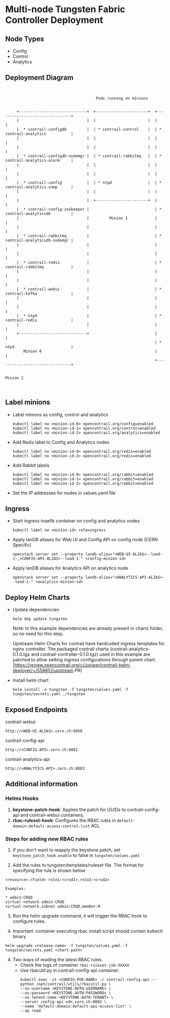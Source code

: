 # Multi-node Tungsten Fabric Controller Deployment

## Node Types
- Config
- Control
- Analytics

## Deployment Diagram
```


                                        Pods running on minions


     +------------------------------+  +-----------------------+  +--------------------------------+
     |                              |  |                       |  |                                |
     |  * contrail-configdb         |  | * contrail-control    |  | * contrail-analytics           |
     |                              |  |                       |  |                                |
     |                              |  |                       |  |                                |
     |  * contrail-configdb-nodemgr |  | * contrail-rabbitmq   |  | * contrail-analytics-alarm     |
     |                              |  |                       |  |                                |
     |                              |  |                       |  |                                |
     |  * contrail-config           |  | * ntpd                |  | * contrail-analytics-snmp      |
     |                              |  |                       |  |                                |
     |                              |  +-----------------------+  |                                |
     |  * contrail-config-zookeeper |                             | * contrail-analyticsdb         |
     |                              |         Minion 1            |                                |
     |                              |                             |                                |
     |  * contrail-rabbitmq         |                             | * contrail-analyticsdb-nodemgr |
     |                              |                             |                                |
     |                              |                             |                                |
     |  * contrail-redis            |                             | * contrail-rabbitmq            |
     |                              |                             |                                |
     |                              |                             |                                |
     |  * contrail-webui            |                             | * contrail-kafka               |
     |                              |                             |                                |
     |                              |                             |                                |
     |  * ntpd                      |                             | * contrail-redis               |
     |                              |                             |                                |
     +------------------------------+                             |                                |
                                                                  | * ntpd                         |
        Minion 0                                                  |                                |
                                                                  +--------------------------------+

                                                                             Minion 2



```
## Label minions
- Label minions as config, control and analytics
  ```
  kubectl label no <minion-id-0> opencontrail.org/config=enabled
  kubectl label no <minion-id-1> opencontrail.org/control=enabled
  kubectl label no <minion-id-2> opencontrail.org/analytics=enabled
  ```

- Add Redis label to Config and Analytics nodes
  ```
  kubectl label no <minion-id-0> opencontrail.org/redis=enabled
  kubectl label no <minion-id-2> opencontrail.org/redis=enabled
  ```

- Add Rabbit labels
  ```
  kubectl label no <minion-id-0> opencontrail.org/rabbit=enabled
  kubectl label no <minion-id-1> opencontrail.org/rabbit=enabled
  kubectl label no <minion-id-2> opencontrail.org/rabbit=enabled
  ```

- Set the IP addresses for nodes in values.yaml file


## Ingress
- Start ingress-traefik container on config and analytics nodes
  ```
  kubectl label no <minion-id> role=ingress
  ```
  
- Apply lanDB aliases for Web UI and Config API on config node (CERN Specific)
  ```
  openstack server set --property landb-alias="<WEB-UI-ALIAS>--load-1-,<CONFIG-API-ALIAS>--load-1-" <config-minion-id>
  ```
  
- Apply lanDB aliases for Analytics API on analytics node
  ```
  openstack server set --property landb-alias="<ANALYTICS-API-ALIAS>--load-1-" <analytics-minion-id>
  ```

## Deploy Helm Charts

- Update dependencies 
  ```
  helm dep update tungsten
  ```
  Note: In this example dependencies are already present in charts folder, so no need for this step.
  
  Upstream Helm Charts for contrail have hardcoded ingress templates for nginx controller. 
  The packaged contrail charts (contrail-analytics-0.1.0.tgz and contrail-controller-0.1.0.tgz) used in this example are patched to allow setting ingress configurations through parent chart. [https://review.opencontrail.org/c/Juniper/contrail-helm-deployer/+/55685](upstream PR)


- Install helm chart
  ```
  helm install -n tungsten -f tungsten/values.yaml -f tungsten/secrets.yaml ./tungsten
  ```

## Exposed Endpoints 
contrail-webui

`http://<WEB-UI-ALIAS>.cern.ch:6050`


contrail-config-api

`http://<CONFIG-API>.cern.ch:8082`


contrail-analytics-api

`http://<ANALYTICS-API>.cern.ch:8083`


## Additional information

### Helms Hooks
1. **keystone-patch-hook**: Applies the patch for UUIDs to contrail-config-api and contrail-webui containers.
2. **rbac-ruleset-hook**: Configures the RBAC rules in `default-domain:default-access-control-list` ACL

### Steps for adding new RBAC rules
1. If you don't want to reapply the keystone patch, set `keystone_patch_hook.enable` to false in `tungsten/values.yaml`

2. Add the rules to tungsten/templates/ruleset file. The format for specifying the rule is shown below

```
<resource>.<field> role1:<crud1>,role2:<crud2>

Examples:

* admin:CRUD
virtual-network admin:CRUD
virtual-network.subnet admin:CRUD,member:R
```

3. Run the helm upgrade command, it will trigger the RBAC hook to configure rules.

4. Important: container executing rbac install script should contain kubectl binary

```
helm upgrade <release-name> -f tungsten/values.yaml -f tungsten/secrets.yaml <chart-path>
```

4. Two ways of reading the latest RBAC rules.
   * Check the logs of container `rbac-ruleset-job-XXXXX`
   * Use rbacutil.py in contrail-config-api container:
     ```
     kubectl exec -it <CONFIG-POD-NAME> -c contrail-config-api -- python /opt/contrail/utils/rbacutil.py \
     --os-username <KEYSTONE-AUTH-USERNAME> \
     --os-password <KEYSTONE-AUTH-PASSWORD> \
     --os-tenant-name <KEYSTONE-AUTH-TENANT> \
     --server config-api-sdn.cern.ch:8082 \
     --name 'default-domain:default-api-access-list' \
     --op read
     ```

